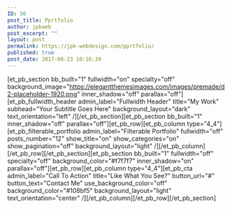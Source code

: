 ```yaml
---
ID: 56
post_title: Pprtfolio
author: jpkweb
post_excerpt: ""
layout: post
permalink: https://jpk-webdesign.com/pprtfolio/
published: true
post_date: 2017-08-23 10:16:39
---
```

[et_pb_section bb_built="1" fullwidth="on" specialty="off" background_image="https://elegantthemesimages.com/images/premade/d2-placeholder-1920.png" inner_shadow="off" parallax="off"][et_pb_fullwidth_header admin_label="Fullwidth Header" title="My Work" subhead="Your Subtitle Goes Here" background_layout="dark" text_orientation="left" /][/et_pb_section][et_pb_section bb_built="1" inner_shadow="off" parallax="off"][et_pb_row][et_pb_column type="4_4"][et_pb_filterable_portfolio admin_label="Filterable Portfolio" fullwidth="off" posts_number="12" show_title="on" show_categories="on" show_pagination="off" background_layout="light" /][/et_pb_column][/et_pb_row][/et_pb_section][et_pb_section bb_built="1" fullwidth="off" specialty="off" background_color="#f7f7f7" inner_shadow="on" parallax="off"][et_pb_row][et_pb_column type="4_4"][et_pb_cta admin_label="Call To Action" title="Like What You See?" button_url="#" button_text="Contact Me" use_background_color="off" background_color="#108bf5" background_layout="light" text_orientation="center" /][/et_pb_column][/et_pb_row][/et_pb_section]